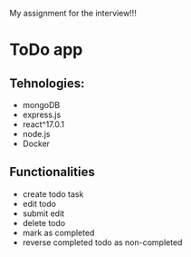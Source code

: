 My assignment for the interview!!!
# ToDo app

## Tehnologies:

 - mongoDB
 - express.js
 - react^17.0.1
 - node.js
 - Docker

## Functionalities

 - create todo task
 - edit todo
 - submit edit
 - delete todo
 - mark as completed
 - reverse completed todo as non-completed


